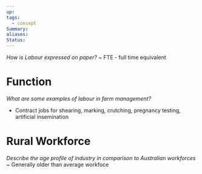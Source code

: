 ```yaml
---
up: 
tags:
  - concept
Summary: 
aliases: 
Status:
---
```

*How is Labour expressed on paper?*
~
FTE - full time equivalent

# Function
*What are some examples of labour in farm management?*
- Contract jobs for shearing, marking, crutching, pregnancy testing, artificial insemination

# Rural Workforce
*Describe the age profile of industry in comparison to Australian workforces*
~
Generally older than average workfoce